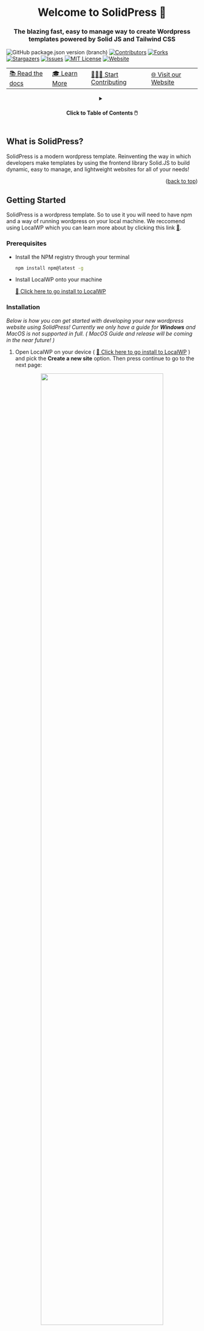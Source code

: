 <a name="readme-top"></a>

<h1 align="center">Welcome to SolidPress 👋</h1>
<h3 align="center">The blazing fast, easy to manage way to create Wordpress templates powered by Solid JS and Tailwind CSS</h3>




![GitHub package.json version (branch)][solidpress-version]
[![Contributors][contributors-shield]][contributors-url]
[![Forks][forks-shield]][forks-url]
[![Stargazers][stars-shield]][stars-url]
[![Issues][issues-shield]][issues-url]
[![MIT License][license-shield]][license-url]
[![Website][website-shield]][website-url] 

<table align="center">
    <tbody>
      <tr>
        <td>
          <a href="https://solidpress.org">📚 Read the docs</a>
        </td>
        <td>
          <a href="https://solidpress.org">🎓 Learn More</a>
        </td>
        <td>
          <a href="https://github.com/Simplicity-Tech-Solutions/create-solid-press-starter/">👨🏽‍💻 Start Contributing</a>
        </td>
        <td>
          <a href="https://solidpress.org">🌐 Visit our Website</a>
        </td>
      </tr>
    </tbody>
  </table>
</div>
<!-- TABLE OF CONTENTS -->
<details>
  <summary align="center" ><h4>Click to Table of Contents 🖱️</h4></summary>
  <ol>
    <li>
      <a href="#about-the-project">What is SolidPress?</a>
      <ul>
        <li><a href="#built-with">Built With</a></li>
      </ul>
    </li>
    <li>
      <a href="#getting-started">Getting Started</a>
      <ul>
        <li><a href="#prerequisites">Prerequisites</a></li>
        <li><a href="#installation">Installation Guide</a></li>
      </ul>
    </li>


  </ol>
</details>

## What is SolidPress?

SolidPress is a modern wordpress template. Reinventing the way in which developers make templates by using the frontend library Solid.JS to build dynamic, easy to manage, and lightweight websites for all of your needs!


<p align="right">(<a href="#readme-top">back to top</a>)</p>




## Getting Started

SolidPress is a wordpress template. So to use it you will need to have npm and a way of running wordpress on your local machine. We reccomend using LocalWP which you can learn more about by clicking this link <a href="">🔗</a>.

### Prerequisites

* Install the NPM registry through your terminal

     ```sh 
    npm install npm@latest -g
    ```

* Install LocalWP onto your machine

    <a href="">🔗 Click here to go install to LocalWP</a>
      
### Installation

_Below is how you can get started with developing your new wordpress website using SolidPress! Currently we only have a guide for **Windows** and MacOS is not supported in full. ( MacOS Guide and release will be coming in the near future! )_

1. Open LocalWP on your device ( <a href="">🔗 Click here to go install to LocalWP</a> ) and pick the **Create a new site** option. Then press continue to go to the next page:

<p align="center">
     <img src="https://github.com/Simplicity-Tech-Solutions/create-solid-press-starter/blob/main/img/install_step_one.png" width="80%" height="auto">
</p>

2. Once you see the screen below. Create Your Local WordPress Site ( _Pick a name for your website_ ). Then press continue to go to the next page:

<p align="center">
     <img src="https://github.com/Simplicity-Tech-Solutions/create-solid-press-starter/blob/main/img/install_step_two.png" width="80%" height="auto">
</p>

3. Once you see the screen below. Click **Custom** and select your php version ( *Recomended: Any PHP version after 8.0.0* ). Select **Apache** for your web server ( *Recomended: Any Apache version after 2.4.0* ). Select **MySQL** for your database ( *Recomended: Any MySQL version after 8.0.0* ). Then press continue to go to the next page:

<p align="center">
     <img src="https://github.com/Simplicity-Tech-Solutions/create-solid-press-starter/blob/main/img/install_step_three.png" width="80%" height="auto">
</p>

4. Once you see the screen below. Pick a username and password of your choice. Then fill out what email you want to have connected to the admin account. After these have been filled out to your liking click continue to go to the next page: 

<p align="center">
     <img src="https://github.com/Simplicity-Tech-Solutions/create-solid-press-starter/blob/main/img/install_step_four.png" width="80%" height="auto">
</p>

5. You now have set up your wordpress website! You should see a screen similar to the one below. Click the **Start site** button in the top rigt corner of the screen to start your wordpress website.

<p align="center">
     <img src="https://github.com/Simplicity-Tech-Solutions/create-solid-press-starter/blob/main/img/install_step_five.png" width="80%" height="auto">
</p>


6. Click the _Open site shell_ button or open the directory of the website into your favorite code editor and or shell and go to the **themes**  directory of your wordress installation.

   ```sh
   wsl
   ```

    ```sh
   cd wp-content/themes
   ```

7. Once you are in the **themes** directory. Use the NPX command to install/create your website theme

   ```sh
   npx @solidpress/create-solidpress-starter my-website
   ```

8. Open the Wordpress admin panel and navigate to the theme page by going to Appreance -> Themes


<p align="center">
     <img src="https://github.com/Simplicity-Tech-Solutions/create-solid-press-starter/blob/main/img/install_step_eight-one.png" width="80%" height="auto">
</p>
<p align="center">
     <img src="https://github.com/Simplicity-Tech-Solutions/create-solid-press-starter/blob/main/img/install_step_eight-two.png" width="80%" height="auto">
</p>

9. Once you are in the themes portion of the admin panel activite your new solidpress theme by hovering over the _SolidPress Starter Theme_ and clicking **Activate**!

<p align="center">
     <img src="https://github.com/Simplicity-Tech-Solutions/create-solid-press-starter/blob/main/img/install_step_nine.png" width="80%" height="auto">
</p>

10. Click on the Home Icon on the top left of your screen and start developing solid press website! 

<p align="center">
     <img src="https://github.com/Simplicity-Tech-Solutions/create-solid-press-starter/blob/main/img/enjoy_your_website.png" width="80%" height="auto">
</p>

<p align="center">(<a href="#readme-top">back to top</a>)</p>


## License

SolidPress Starter Theme is an [MIT-licensed](LICENSE) open-source wordpress template by [Simplicity Tech Solutions](https://simplicitytechsolutions.com) and [contributors](https://github.com/Simplicity-Tech-Solutions/create-solid-press-starter/graphs/contributors):

<a href="https://github.com/aidenybai/million/graphs/contributors">
  <img src="https://contrib.rocks/image?repo=Simplicity-Tech-Solutions/create-solid-press-starter" />
</a>

<p align="center">(<a href="#readme-top">back to top</a>)</p>

[contributors-shield]: https://img.shields.io/github/contributors/Simplicity-Tech-Solutions/create-solid-press-starter.svg?style=for-the-badge
[contributors-url]: https://github.com/Simplicity-Tech-Solutions/create-solid-press-starter/graphs/contributors
[forks-shield]: https://img.shields.io/github/forks/Simplicity-Tech-Solutions/create-solid-press-starter.svg?style=for-the-badge
[forks-url]: https://github.com/Simplicity-Tech-Solutions/create-solid-press-starter/network/members
[stars-shield]: https://img.shields.io/github/stars/Simplicity-Tech-Solutions/create-solid-press-starter.svg?style=for-the-badge
[stars-url]: https://github.com/Simplicity-Tech-Solutions/create-solid-press-starter/stargazers
[issues-shield]: https://img.shields.io/github/issues/Simplicity-Tech-Solutions/create-solid-press-starter.svg?style=for-the-badge
[issues-url]: https://github.com/Simplicity-Tech-Solutions/create-solid-press-starter/issues
[license-shield]: https://img.shields.io/github/license/Simplicity-Tech-Solutions/create-solid-press-starter.svg?style=for-the-badge
[license-url]: https://github.com/Simplicity-Tech-Solutions/create-solid-press-starter/blob/master/LICENSE.txt
[website-shield]: https://img.shields.io/website/https/solidpress.org.svg?style=for-the-badge&logo=website&colorB=555
[website-url]: https://solidpress.org 
[solidpress-version]: https://img.shields.io/github/package-json/v/Simplicity-Tech-Solutions/create-solid-press-starter/main.svg?style=for-the-badge


